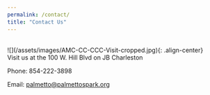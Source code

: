 ```yaml
---
permalink: /contact/
title: "Contact Us"
---
```

 <br />
![](/assets/images/AMC-CC-CCC-Visit-cropped.jpg){: .align-center} <br />
Visit us at the 100 W. Hill Blvd on JB Charleston

Phone: 854-222-3898

Email: palmetto@palmettospark.org



